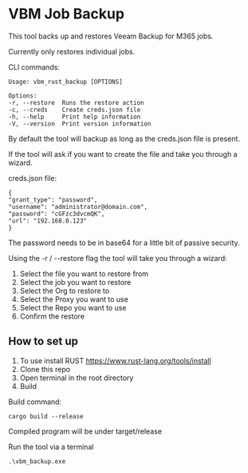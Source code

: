 # VBM Job Backup 

This tool backs up and restores Veeam Backup for M365 jobs. 

Currently only restores individual jobs.

CLI commands:

    Usage: vbm_rust_backup [OPTIONS]

    Options:
    -r, --restore  Runs the restore action
    -c, --creds    Create creds.json file
    -h, --help     Print help information
    -V, --version  Print version information

By default the tool will backup as long as the creds.json file is present. 

If the tool will ask if you want to create the file and take you through a wizard.

creds.json file: 

    {
    "grant_type": "password",
    "username": "administrator@domain.com",
    "password": "cGFzc3dvcmQK",
    "url": "192.168.0.123"
    }

The password needs to be in base64 for a little bit of passive security. 

Using the -r / --restore flag the tool will take you through a wizard:

1. Select the file you want to restore from
2. Select the job you want to restore
3. Select the Org to restore to
4. Select the Proxy you want to use
5. Select the Repo you want to use
6. Confirm the restore

## How to set up

1. To use install RUST https://www.rust-lang.org/tools/install 
2. Clone this repo
3. Open terminal in the root directory
3. Build

Build command:

    cargo build --release

Compiled program will be under target/release

Run the tool via a terminal 

    .\vbm_backup.exe

